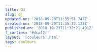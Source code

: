 ```yaml
---
title: OJ
slug: oj
updated-on: '2018-09-20T11:35:51.747Z'
created-on: '2018-09-20T11:35:32.123Z'
published-on: '2018-10-23T11:32:21.491Z'
f_sorties: '#dcaf2f'
layout: '[couleurs].html'
tags: couleurs
---
```



